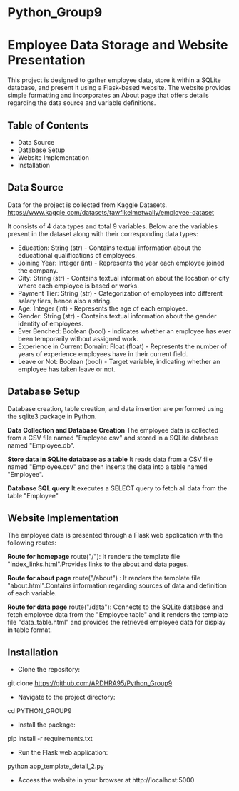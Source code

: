 # Python_Group9

# Employee Data Storage and Website Presentation
This project is designed to gather employee data, store it within a SQLite database, and present it using a Flask-based website. The website provides simple formatting and incorporates an About page that offers details regarding the data source and variable definitions.


## Table of Contents
- Data Source
- Database Setup
- Website Implementation
- Installation


## Data Source
Data for the project is collected from Kaggle Datasets.
https://www.kaggle.com/datasets/tawfikelmetwally/employee-dataset

It consists of 4 data types and total 9 variables. Below are the variables present in the dataset along with their corresponding data types:

- Education: String (str) - Contains textual information about the educational qualifications of employees.
- Joining Year: Integer (int) - Represents the year each employee joined the company.
- City: String (str) - Contains textual information about the location or city where each employee is based or works.
- Payment Tier: String (str) - Categorization of employees into different salary tiers, hence also a string.
- Age: Integer (int) - Represents the age of each employee.
- Gender: String (str) - Contains textual information about the gender identity of employees.
- Ever Benched: Boolean (bool) - Indicates whether an employee has ever been temporarily without assigned work.
- Experience in Current Domain: Float (float) - Represents the number of years of experience employees have in their current field.
- Leave or Not: Boolean (bool) - Target variable, indicating whether an employee has taken leave or not.


## Database Setup
Database creation, table creation, and data insertion are performed using the sqlite3 package in Python.

**Data Collection and Database Creation**
The employee data is collected from a CSV file named "Employee.csv" and stored in a SQLite database named "Employee.db".

**Store data in SQLite database as a table**
It reads data from a CSV file named "Employee.csv" and then inserts the data into a table named "Employee".
    
**Database SQL query**
 It executes a SELECT query to fetch all data from the table "Employee"
  

## Website Implementation
The employee data is presented through a Flask web application with the following routes:

**Route for homepage**
route("/"): It renders the template file "index_links.html".Provides links to the about and data pages.

**Route for about page**
route("/about") : It renders the template file "about.html".Contains information regarding sources of data and definition of each variable.

**Route for data page**
route("/data"): Connects to the SQLite database and fetch employee data from the "Employee table" and it renders the template file "data_table.html" and provides the retrieved employee data for display in table format.



## Installation
- Clone the repository:

git clone https://github.com/ARDHRA95/Python_Group9

- Navigate to the project directory:

cd PYTHON_GROUP9

- Install the package:

pip install -r requirements.txt

- Run the Flask web application:

python app_template_detail_2.py

- Access the website in your browser at http://localhost:5000